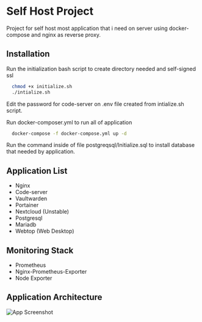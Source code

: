 
# Self Host Project

Project for self host most application that i need on server using docker-compose and nginx as reverse proxy.


## Installation

Run the initialization bash script to create directory needed and self-signed ssl

```bash
  chmod +x initialize.sh
  ./intialize.sh
```

Edit the password for code-server on .env file created from intialize.sh script.

Run docker-composer.yml to run all of application
```bash
  docker-compose -f docker-compose.yml up -d
```

Run the command inside of file postgreqsql/Initialize.sql to install database that needed by application.
    
## Application List

- Nginx
- Code-server
- Vaultwarden
- Portainer
- Nextcloud (Unstable)
- Postgresql
- Mariadb
- Webtop (Web Desktop)

## Monitoring Stack

- Prometheus
- Nginx-Prometheus-Exporter
- Node Exporter

## Application Architecture
![App Screenshot](https://drive.usercontent.google.com/download?id=1jNgom64DRagEPo2R0ya47r8huhjB72YB)

